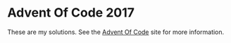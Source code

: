 Advent Of Code 2017
===================

These are my solutions. See the [Advent Of Code](http://adventofcode.com/) site for more information.
